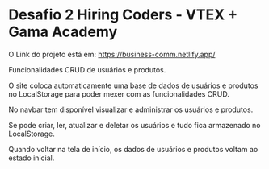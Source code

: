 # Desafio 2 Hiring Coders - VTEX + Gama Academy

O Link do projeto está em: https://business-comm.netlify.app/

Funcionalidades CRUD de usuários e produtos.

O site coloca automaticamente uma base de dados de usuários e produtos no LocalStorage para poder mexer com as funcionalidades CRUD.

No navbar tem disponível visualizar e administrar os usuários e produtos.

Se pode criar, ler, atualizar e deletar os usuários e tudo fica armazenado no LocalStorage.

Quando voltar na tela de início, os dados de usuários e produtos voltam ao estado inicial.

